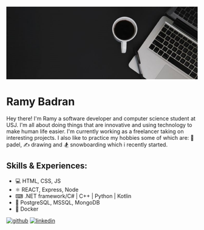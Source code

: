 ![Design and Development](https://github.com/Lebowzz/Lebowzz/blob/main/banner.png)

# Ramy Badran
Hey there! I'm Ramy a software developer and computer science student at USJ. I'm all about doing things that are innovative and using technology to make human life easier. I'm currently working as a freelancer taking on interesting projects. I also like to practice my hobbies some of which are: 🎾 padel, ✍️ drawing and 🏂 snowboarding which i recently started.

## Skills & Experiences: 
* 💻 HTML, CSS, JS
* ⚛ REACT, Express, Node
* ⌨ .NET framework/C# | C++ | Python | Kotlin
* 💽 PostgreSQL, MSSQL, MongoDB
* 🐋 Docker


[<img src='https://cdn.jsdelivr.net/npm/simple-icons@3.0.1/icons/github.svg' alt='github' height='40'>](https://github.com/Lebowzz)  [<img src='https://cdn.jsdelivr.net/npm/simple-icons@3.0.1/icons/linkedin.svg' alt='linkedin' height='40'>](https://www.linkedin.com/in/ramy-badran/)  








<!--
**Lebowzz/Lebowzz** is a ✨ _special_ ✨ repository because its `README.md` (this file) appears on your GitHub profile.

Here are some ideas to get you started:

- 🔭 I’m currently working on ...
- 🌱 I’m currently learning ...
- 👯 I’m looking to collaborate on ...
- 🤔 I’m looking for help with ...
- 💬 Ask me about ...
- 📫 How to reach me: ...
- 😄 Pronouns: ...
- ⚡ Fun fact: ...
-->
